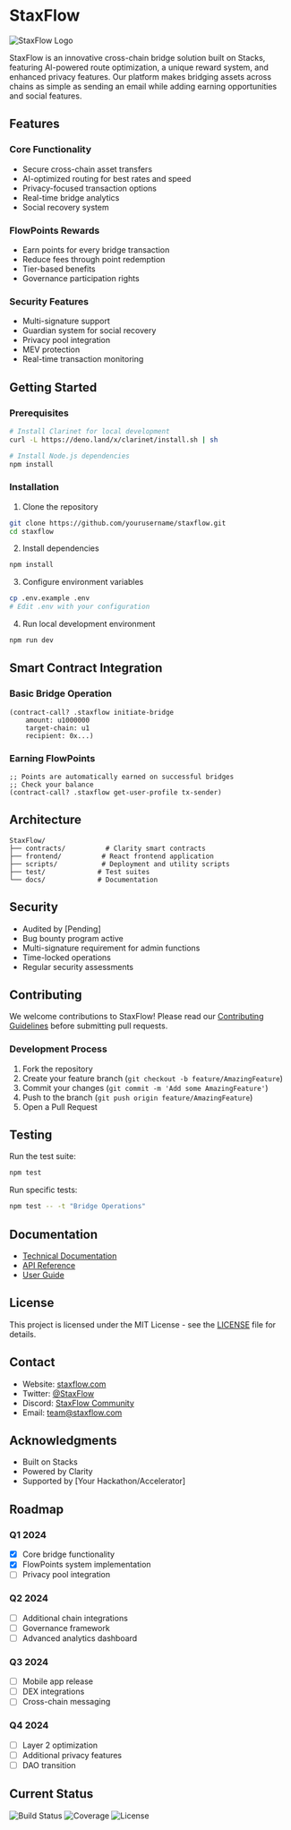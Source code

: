 # StaxFlow




![StaxFlow Logo](logo-placeholder.png)

StaxFlow is an innovative cross-chain bridge solution built on Stacks, featuring AI-powered route optimization, a unique reward system, and enhanced privacy features. Our platform makes bridging assets across chains as simple as sending an email while adding earning opportunities and social features.

## Features

### Core Functionality
- Secure cross-chain asset transfers
- AI-optimized routing for best rates and speed
- Privacy-focused transaction options
- Real-time bridge analytics
- Social recovery system

### FlowPoints Rewards
- Earn points for every bridge transaction
- Reduce fees through point redemption
- Tier-based benefits
- Governance participation rights

### Security Features
- Multi-signature support
- Guardian system for social recovery
- Privacy pool integration
- MEV protection
- Real-time transaction monitoring

## Getting Started

### Prerequisites
```bash
# Install Clarinet for local development
curl -L https://deno.land/x/clarinet/install.sh | sh

# Install Node.js dependencies
npm install
```

### Installation
1. Clone the repository
```bash
git clone https://github.com/yourusername/staxflow.git
cd staxflow
```

2. Install dependencies
```bash
npm install
```

3. Configure environment variables
```bash
cp .env.example .env
# Edit .env with your configuration
```

4. Run local development environment
```bash
npm run dev
```

## Smart Contract Integration

### Basic Bridge Operation
```clarity
(contract-call? .staxflow initiate-bridge 
    amount: u1000000 
    target-chain: u1 
    recipient: 0x...)
```

### Earning FlowPoints
```clarity
;; Points are automatically earned on successful bridges
;; Check your balance
(contract-call? .staxflow get-user-profile tx-sender)
```

## Architecture

```
StaxFlow/
├── contracts/          # Clarity smart contracts
├── frontend/          # React frontend application
├── scripts/           # Deployment and utility scripts
├── test/             # Test suites
└── docs/             # Documentation
```

## Security

- Audited by [Pending]
- Bug bounty program active
- Multi-signature requirement for admin functions
- Time-locked operations
- Regular security assessments

## Contributing

We welcome contributions to StaxFlow! Please read our [Contributing Guidelines](CONTRIBUTING.md) before submitting pull requests.

### Development Process
1. Fork the repository
2. Create your feature branch (`git checkout -b feature/AmazingFeature`)
3. Commit your changes (`git commit -m 'Add some AmazingFeature'`)
4. Push to the branch (`git push origin feature/AmazingFeature`)
5. Open a Pull Request

## Testing

Run the test suite:
```bash
npm test
```

Run specific tests:
```bash
npm test -- -t "Bridge Operations"
```

## Documentation

- [Technical Documentation](docs/technical.md)
- [API Reference](docs/api.md)
- [User Guide](docs/user-guide.md)

## License

This project is licensed under the MIT License - see the [LICENSE](LICENSE) file for details.

## Contact

- Website: [staxflow.com](https://staxflow.com)
- Twitter: [@StaxFlow](https://twitter.com/StaxFlow)
- Discord: [StaxFlow Community](https://discord.gg/staxflow)
- Email: team@staxflow.com

## Acknowledgments

- Built on Stacks
- Powered by Clarity
- Supported by [Your Hackathon/Accelerator]

## Roadmap

### Q1 2024
- [x] Core bridge functionality
- [x] FlowPoints system implementation
- [ ] Privacy pool integration

### Q2 2024
- [ ] Additional chain integrations
- [ ] Governance framework
- [ ] Advanced analytics dashboard

### Q3 2024
- [ ] Mobile app release
- [ ] DEX integrations
- [ ] Cross-chain messaging

### Q4 2024
- [ ] Layer 2 optimization
- [ ] Additional privacy features
- [ ] DAO transition

## Current Status

![Build Status](https://github.com/henryno111/staxflow/workflows/CI/badge.svg)
![Coverage](https://img.shields.io/codecov/c/github/henryno111/staxflow)
![License](https://img.shields.io/github/license/henryno111/staxflow)